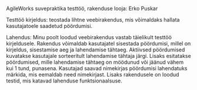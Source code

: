 AgileWorks suvepraktika testtöö,
rakenduse looja: Erko Puskar



Testtöö kirjeldus: 
teostada lihtne veebirakendus, mis võimaldaks hallata kasutajatoele saadetud pöördumisi.


Lahendus:
Minu poolt loodud veebirakendus vastab täielikult testtöö kirjeldusele. 
Rakendus võimaldab kasutajatel sisestada pöördumisi, millel on kirjeldus, 
sisestamise aeg ja lahendamise tähtaeg. Aktiivsed pöördumised kuvatakse 
kasutajale sorteeritult lahendamise tähtaja järgi. Lisaks esitatakse pöördumised, 
mille lahendamise tähtaeg on möödunud või jäänud vähem kui 1 tund, punasena. 
Kasutajad saavad nimekirjas pöördumisi lahendatuks märkida, mis eemaldab need nimekirjast.
Lisaks rakendusele on loodud testid, mis katavad lahenduse funktsionaalsuse.
